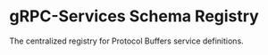 # gRPC-Services Schema Registry

The centralized registry for Protocol Buffers service definitions.
